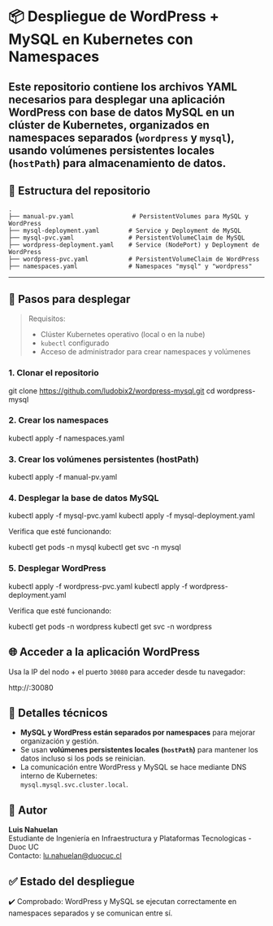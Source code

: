 # 📦 Despliegue de WordPress + MySQL en Kubernetes con Namespaces

Este repositorio contiene los archivos YAML necesarios para desplegar una aplicación WordPress con base de datos MySQL en un clúster de Kubernetes, organizados en namespaces separados (`wordpress` y `mysql`), usando volúmenes persistentes locales (`hostPath`) para almacenamiento de datos.
---
## 📁 Estructura del repositorio
```
.
├── manual-pv.yaml                # PersistentVolumes para MySQL y WordPress
├── mysql-deployment.yaml        # Service y Deployment de MySQL
├── mysql-pvc.yaml               # PersistentVolumeClaim de MySQL
├── wordpress-deployment.yaml    # Service (NodePort) y Deployment de WordPress
├── wordpress-pvc.yaml           # PersistentVolumeClaim de WordPress
├── namespaces.yaml              # Namespaces "mysql" y "wordpress"
```
---
## 🚀 Pasos para desplegar

> Requisitos:
> - Clúster Kubernetes operativo (local o en la nube)
> - `kubectl` configurado
> - Acceso de administrador para crear namespaces y volúmenes

### 1. Clonar el repositorio

git clone https://github.com/ludobix2/wordpress-mysql.git
cd wordpress-mysql

### 2. Crear los namespaces

kubectl apply -f namespaces.yaml

### 3. Crear los volúmenes persistentes (hostPath)

kubectl apply -f manual-pv.yaml

### 4. Desplegar la base de datos MySQL

kubectl apply -f mysql-pvc.yaml
kubectl apply -f mysql-deployment.yaml

Verifica que esté funcionando:

kubectl get pods -n mysql
kubectl get svc -n mysql

### 5. Desplegar WordPress

kubectl apply -f wordpress-pvc.yaml
kubectl apply -f wordpress-deployment.yaml

Verifica que esté funcionando:

kubectl get pods -n wordpress
kubectl get svc -n wordpress

## 🌐 Acceder a la aplicación WordPress

Usa la IP del nodo + el puerto `30080` para acceder desde tu navegador:

http://<NODE-IP>:30080

## 🧠 Detalles técnicos

- **MySQL y WordPress están separados por namespaces** para mejorar organización y gestión.
- Se usan **volúmenes persistentes locales (`hostPath`)** para mantener los datos incluso si los pods se reinician.
- La comunicación entre WordPress y MySQL se hace mediante DNS interno de Kubernetes:  
  `mysql.mysql.svc.cluster.local`.

## 📌 Autor

**Luis Nahuelan**  
Estudiante de Ingeniería en Infraestructura y Plataformas Tecnologicas - Duoc UC  
Contacto: lu.nahuelan@duocuc.cl

## ✅ Estado del despliegue

✔️ Comprobado: WordPress y MySQL se ejecutan correctamente en namespaces separados y se comunican entre sí.
